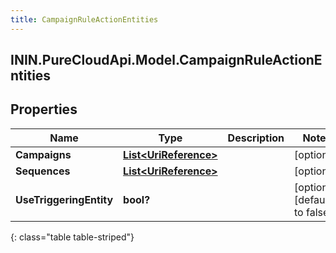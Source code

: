 ```yaml
---
title: CampaignRuleActionEntities
---
```

## ININ.PureCloudApi.Model.CampaignRuleActionEntities

## Properties

|Name | Type | Description | Notes|
|------------ | ------------- | ------------- | -------------|
| **Campaigns** | [**List&lt;UriReference&gt;**](UriReference.html) |  | [optional] |
| **Sequences** | [**List&lt;UriReference&gt;**](UriReference.html) |  | [optional] |
| **UseTriggeringEntity** | **bool?** |  | [optional] [default to false]|
{: class="table table-striped"}


